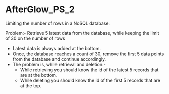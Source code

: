 # AfterGlow_PS_2
Limiting the number of rows in a NoSQL database: 

Problem:-  Retrieve 5 latest data from the database, while keeping the limit of 30 on the number of rows
 - Latest data is always added at the bottom.
 - Once, the database reaches a count of 30, remove the first 5 data points from the database and continue accordingly.
 - The problem is, while retrieval and deletion:-
    - While retrieving you should know the id of the latest 5 records that are at the bottom.
    - While deleting you should know the id of the first 5 records that are at the top.

